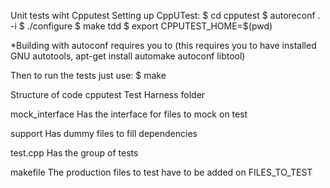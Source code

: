 Unit tests wiht Cpputest
Setting up CppUTest:
$ cd cpputest
$ autoreconf . -i
$ ./configure
$ make tdd
$ export CPPUTEST_HOME=$(pwd)

*Building with autoconf requires you to (this requires you to have installed GNU autotools, apt-get install automake autoconf libtool)

Then to run the tests just use: $ make

Structure of code
cpputest
Test Harness folder

mock_interface
Has the interface for files to mock on test

support
Has dummy files to fill dependencies

test.cpp
Has the group of tests

makefile
The production files to test have to be added on FILES_TO_TEST